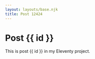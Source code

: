 ```yaml
---
layout: layouts/base.njk
title: Post 12424
---
```


# Post {{ id }}

This is post {{ id }} in my Eleventy project.
